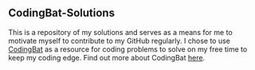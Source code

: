 ## CodingBat-Solutions
This is a repository of my solutions and serves as a means for me to motivate myself to contribute to my GitHub regularly.
I chose to use [CodingBat](https://codingbat.com) as a resource for coding problems to solve on my free time to keep my coding edge.
Find out more about CodingBat [here](https://codingbat.com/about.html).
